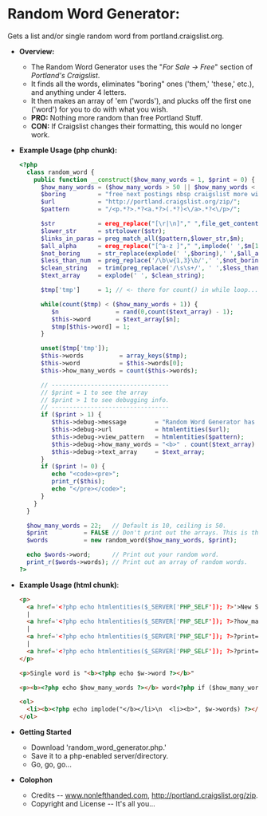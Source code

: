 # Random Word Generator: 

Gets a list and/or single random word from portland.craigslist.org.

* **Overview:**
  - The Random Word Generator uses the "*For Sale -> Free*" section of *Portland's Craigslist*. 
  - It finds all the words, eliminates "boring" ones ('them,' 'these,' etc.), and anything under 4 letters.
  - It then makes an array of 'em ('words'), and plucks off the first one ('word') for you to do with what you wish.
  - **PRO:** Nothing more random than free Portland Stuff.
  - **CON:** If Craigslist changes their formatting, this would no longer work.

* **Example Usage (php chunk):**
    ```php
    <?php
      class random_word {
        public function __construct($how_many_words = 1, $print = 0) {
          $how_many_words = ($how_many_words > 50 || $how_many_words < 0 || !intval($how_many_words)) ? 50 : intval($how_many_words) ;
          $boring         = "free next postings nbsp craigslist more with what that there them must their this also were some your have from when they these does ikea";
          $url            = "http://portland.craigslist.org/zip/";
          $pattern        = "/<p.*?>.*?<a.*?>(.*?)<\/a>.*?<\/p>/";

          $str            = ereg_replace("[\r|\n]"," ",file_get_contents($url)); // <- Turn page into one string...
          $lower_str      = strtolower($str);                                    // <- Lowercase string...
          $links_in_paras = preg_match_all($pattern,$lower_str,$m);              // <- Get links inside paragraphs from that string...
          $all_alpha      = ereg_replace("[^a-z ]"," ",implode(' ',$m[1]));      // <- Turn that array back to a string and remove all non-alpha chars...
          $not_boring     = str_replace(explode(' ',$boring),' ',$all_alpha);    // <- Remove words from the list of "boring" words...
          $less_than_num  = preg_replace('/\b\w{1,3}\b/',' ',$not_boring);       // <- Remove words of less than 4 chars...
          $clean_string   = trim(preg_replace('/\s\s+/', ' ',$less_than_num));   // <- Remove more than two spaces and trim the string...
          $text_array     = explode(' ', $clean_string);                         // <- Back to an array.

          $tmp['tmp']     = 1; // <- there for count() in while loop...

          while(count($tmp) < ($how_many_words + 1)) {
             $n                = rand(0,count($text_array) - 1);
             $this->word       = $text_array[$n];
             $tmp[$this->word] = 1;
          }

          unset($tmp['tmp']);
          $this->words          = array_keys($tmp);
          $this->word           = $this->words[0];
          $this->how_many_words = count($this->words);

          // ---------------------------------
          // $print = 1 to see the array
          // $print > 1 to see debugging info.
          // ---------------------------------
          if ($print > 1) {
             $this->debug->message        = "Random Word Generator has a ceiling of 50 words.";
             $this->debug->url            = htmlentities($url);
             $this->debug->view_pattern   = htmlentities($pattern);
             $this->debug->how_many_words = "<b>" . count($text_array) . "</b> words from <b><a href='" . $url . "' target='_blank'>" . $url . "</a></b>.";
             $this->debug->text_array     = $text_array;
          }
          if ($print != 0) {
             echo "<code><pre>";
             print_r($this);
             echo "</pre></code>";
          }
        }
      }

      $how_many_words = 22;   // Default is 10, ceiling is 50.
      $print          = FALSE // Don't print out the arrays. This is the default.
      $words          = new random_word($how_many_words, $print);

      echo $words->word;      // Print out your random word.
      print_r($words->words); // Print out an array of random words.
    ?>
    ```

* **Example Usage (html chunk)**:
    ```html
    <p>
      <a href='<?php echo htmlentities($_SERVER['PHP_SELF']); ?>'>New Set (Default:10, no debugging info)</a>
      |
      <a href='<?php echo htmlentities($_SERVER['PHP_SELF']); ?>?how_many_words=25'>New Set (25)</a>
      |
      <a href='<?php echo htmlentities($_SERVER['PHP_SELF']); ?>?print=1'>New Set (some debugging info)</a>
      |
      <a href='<?php echo htmlentities($_SERVER['PHP_SELF']); ?>?print=2'>New Set (more debugging info)</a>
    </p>
    
    <p>Single word is "<b><?php echo $w->word ?></b>"
    
    <p><b><?php echo $how_many_words ?></b> word<?php if ($how_many_words != 1) { ?>s<?php } ?>.</p>
    
    <ol>
      <li><b><?php echo implode("</b></li>\n  <li><b>", $w->words) ?></b></li>
    </ol>
    ```
* **Getting Started**
  - Download 'random_word_generator.php.'
  - Save it to a php-enabled server/directory.
  - Go, go, go...

* **Colophon**
  - Credits -- www.nonlefthanded.com, http://portland.craigslist.org/zip.
  - Copyright and License -- It's all you...